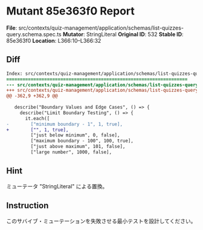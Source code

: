 # Mutant 85e363f0 Report

**File**: src/contexts/quiz-management/application/schemas/list-quizzes-query.schema.spec.ts
**Mutator**: StringLiteral
**Original ID**: 532
**Stable ID**: 85e363f0
**Location**: L366:10–L366:32

## Diff

```diff
Index: src/contexts/quiz-management/application/schemas/list-quizzes-query.schema.spec.ts
===================================================================
--- src/contexts/quiz-management/application/schemas/list-quizzes-query.schema.spec.ts	original
+++ src/contexts/quiz-management/application/schemas/list-quizzes-query.schema.spec.ts	mutated #532
@@ -362,9 +362,9 @@
 
   describe("Boundary Values and Edge Cases", () => {
     describe("Limit Boundary Testing", () => {
       it.each([
-        ["minimum boundary - 1", 1, true],
+        ["", 1, true],
         ["just below minimum", 0, false],
         ["maximum boundary - 100", 100, true],
         ["just above maximum", 101, false],
         ["large number", 1000, false],
```

## Hint

ミューテータ "StringLiteral" による置換。

## Instruction

このサバイブ・ミューテーションを失敗させる最小テストを設計してください。
